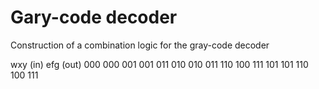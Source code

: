 # Gary-code decoder
Construction of a combination logic for the gray-code decoder

wxy (in)     efg (out)
000          000
001          001
011          010
010          011
110          100
111          101
101          110
100          111
